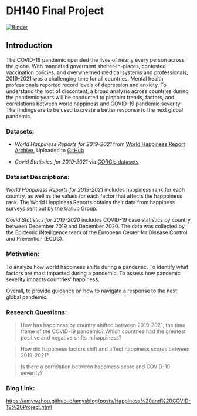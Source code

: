 # DH140 Final Project

[![Binder](https://mybinder.org/badge_logo.svg)](https://mybinder.org/v2/gh/amywzhou/DH140/HEAD)

## Introduction
The COVID-19 pandemic upended the lives of nearly every person across the globe. With  mandated goverment shelter-in-places, contested vaccination policies, and overwhelmed medical systems and professionals, 2019-2021 was a challenging time for all countries. Mental health professionals reported record levels of depression and anxiety. To understand the root of discontent, a broad analysis across countries during the pandemic years will be conducted to pinpoint trends, factors, and correlations between world happiness and COVID-19 pandemic severity. The findings are to be used to create a better response to the next global pandemic. 

### Datasets: 
* *World Happiness Reports for 2019-2021* from [World Happiness Report Archive](https://worldhappiness.report/archive/), Uploaded to [GitHub](https://github.com/amywzhou/DH140/tree/main/Happiness%20Data)

* *Covid Statistics for 2019-2021* via [CORGIs datasets](https://corgis-edu.github.io/corgis/datasets/csv/covid/covid.csv)

### Dataset Descriptions:
*World Happiness Reports for 2019-2021* includes happiness rank for each country, as well as the values for each factor that affects the happpiness rank. The World Happiness Reports obtains their data from happiness surveys sent out by the Gallup Group. 

*Covid Statistics for 2019-2020* includes COVID-19 case statistics by country between December 2019 and December 2020. The data was collected by the Epidemic INtelligence team of the European Center for Disease Control and Prevention (ECDC). 

### Motivation: 
To analyze how world happiness shifts during a pandemic.
To identify what factors are most impacted during a pandemic.
To assess how pandemic severity impacts countries' happiness.

Overall, to provide guidance on how to navigate a response to the next global pandemic.

### Research Questions:
> How has happiness by country shifted between 2019-2021, the time frame of the COVID-19 pandemic? Which countries had the greatest positive and negative shifts in happiness?

> How did happiness factors shift and affect happiness scores between 2019-2021?  

> Is there a correlation between happiness score and COVID-19 severity?

### Blog Link:

https://amywzhou.github.io/amysblog/posts/Happiness%20and%20COVID-19%20Project.html

